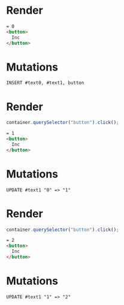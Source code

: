 # Render
```html
= 0
<button>
  Inc
</button>
```

# Mutations
```
INSERT #text0, #text1, button
```

# Render
```js
container.querySelector("button").click();
```
```html
= 1
<button>
  Inc
</button>
```

# Mutations
```
UPDATE #text1 "0" => "1"
```

# Render
```js
container.querySelector("button").click();
```
```html
= 2
<button>
  Inc
</button>
```

# Mutations
```
UPDATE #text1 "1" => "2"
```